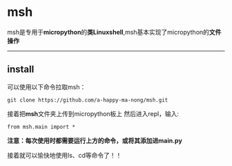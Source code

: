 # msh
msh是专用于**micropython**的**类Linuxshell**,msh基本实现了micropython的**文件操作**
***
## install
可以使用以下命令拉取msh：
```
git clone https://github.com/a-happy-ma-nong/msh.git
```
接着把**msh**文件夹上传到micropython板上
然后进入repl，输入:
```
from msh.main import *
```
**注意：每次使用时都需要运行上方的命令，或将其添加进main.py**

接着就可以愉快地使用ls、cd等命令了！！
